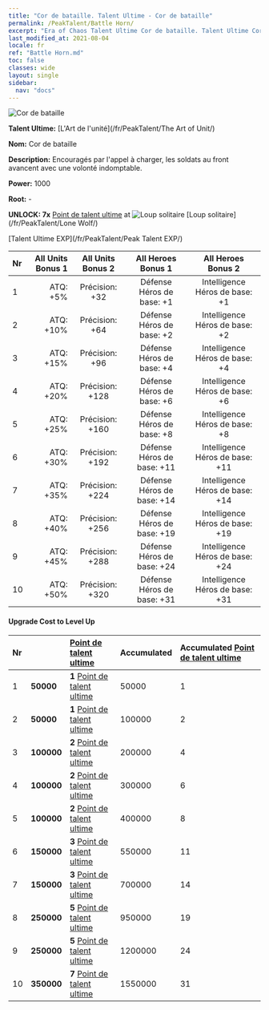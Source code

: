 ```yaml
---
title: "Cor de bataille. Talent Ultime - Cor de bataille"
permalink: /PeakTalent/Battle Horn/
excerpt: "Era of Chaos Talent Ultime Cor de bataille. Talent Ultime Cor de bataille. Cor de bataille"
last_modified_at: 2021-08-04
locale: fr
ref: "Battle Horn.md"
toc: false
classes: wide
layout: single
sidebar:
  nav: "docs"
---
```


  ![Cor de bataille](/images/pt/talent_2004.png)

  **Talent Ultime:** [L'Art de l'unité](/fr/PeakTalent/The Art of Unit/)

  **Nom:** Cor de bataille

  **Description:** Encouragés par l'appel à charger, les soldats au front avancent avec une volonté indomptable.

  **Power:** 1000

  **Root:** -

  **UNLOCK: 7x** [Point de talent ultime](/ItemsFR/con_934/) at ![Loup solitaire](/images/pt/talent_2001.png) [Loup solitaire](/fr/PeakTalent/Lone Wolf/)

  [Talent Ultime EXP](/fr/PeakTalent/Peak Talent EXP/)

  | Nr | All Units Bonus 1 | All Units Bonus 2 | All Heroes Bonus 1 | All Heroes Bonus 2 |
  |:---|--------------:|:-------------:|:-------------:|:-------------:|
  | 1 | ATQ: +5% | Précision: +32 | Défense Héros de base: +1 | Intelligence Héros de base: +1 |
  | 2 | ATQ: +10% | Précision: +64 | Défense Héros de base: +2 | Intelligence Héros de base: +2 |
  | 3 | ATQ: +15% | Précision: +96 | Défense Héros de base: +4 | Intelligence Héros de base: +4 |
  | 4 | ATQ: +20% | Précision: +128 | Défense Héros de base: +6 | Intelligence Héros de base: +6 |
  | 5 | ATQ: +25% | Précision: +160 | Défense Héros de base: +8 | Intelligence Héros de base: +8 |
  | 6 | ATQ: +30% | Précision: +192 | Défense Héros de base: +11 | Intelligence Héros de base: +11 |
  | 7 | ATQ: +35% | Précision: +224 | Défense Héros de base: +14 | Intelligence Héros de base: +14 |
  | 8 | ATQ: +40% | Précision: +256 | Défense Héros de base: +19 | Intelligence Héros de base: +19 |
  | 9 | ATQ: +45% | Précision: +288 | Défense Héros de base: +24 | Intelligence Héros de base: +24 |
  | 10 | ATQ: +50% | Précision: +320 | Défense Héros de base: +31 | Intelligence Héros de base: +31 |


#### Upgrade Cost to Level Up

  | Nr | <i class="fas fa-coins"/> | [Point de talent ultime](/ItemsFR/con_934/) | Accumulated <i class="fas fa-coins"/> | Accumulated [Point de talent ultime](/ItemsFR/con_934/) |
  |:---|:--------------|:-------------|:-------------|:-------------|
  | 1 | **50000** | **1** [Point de talent ultime](/ItemsFR/con_934/) | 50000 | 1 |
  | 2 | **50000** | **1** [Point de talent ultime](/ItemsFR/con_934/) | 100000 | 2 |
  | 3 | **100000** | **2** [Point de talent ultime](/ItemsFR/con_934/) | 200000 | 4 |
  | 4 | **100000** | **2** [Point de talent ultime](/ItemsFR/con_934/) | 300000 | 6 |
  | 5 | **100000** | **2** [Point de talent ultime](/ItemsFR/con_934/) | 400000 | 8 |
  | 6 | **150000** | **3** [Point de talent ultime](/ItemsFR/con_934/) | 550000 | 11 |
  | 7 | **150000** | **3** [Point de talent ultime](/ItemsFR/con_934/) | 700000 | 14 |
  | 8 | **250000** | **5** [Point de talent ultime](/ItemsFR/con_934/) | 950000 | 19 |
  | 9 | **250000** | **5** [Point de talent ultime](/ItemsFR/con_934/) | 1200000 | 24 |
  | 10 | **350000** | **7** [Point de talent ultime](/ItemsFR/con_934/) | 1550000 | 31 |
